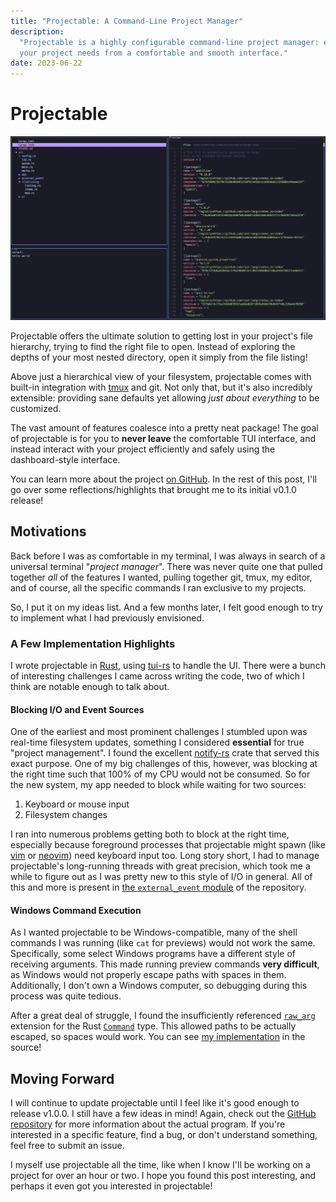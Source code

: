 ```yaml
---
title: "Projectable: A Command-Line Project Manager"
description:
  "Projectable is a highly configurable command-line project manager: everything
  your project needs from a comfortable and smooth interface."
date: 2023-06-22
---
```


# Projectable

![projectable](/img/projectable/projectable.webp)

Projectable offers the ultimate solution to getting lost in your project's file
hierarchy, trying to find the right file to open. Instead of exploring the
depths of your most nested directory, open it simply from the file listing!

Above just a hierarchical view of your filesystem, projectable comes with
built-in integration with [tmux](https://github.com/tmux/tmux) and git. Not only
that, but it's also incredibly extensible: providing sane defaults yet allowing
_just about everything_ to be customized.

The vast amount of features coalesce into a pretty neat package! The goal of
projectable is for you to **never leave** the comfortable TUI interface, and
instead interact with your project efficiently and safely using the
dashboard-style interface.

You can learn more about the project
[on GitHub](https://github.com/dzfrias/projectable). In the rest of this post,
I'll go over some reflections/highlights that brought me to its initial v0.1.0
release!

## Motivations

Back before I was as comfortable in my terminal, I was always in search of a
universal terminal "_project manager_". There was never quite one that pulled
together _all_ of the features I wanted, pulling together git, tmux, my editor,
and of course, all the specific commands I ran exclusive to my projects.

So, I put it on my ideas list. And a few months later, I felt good enough to try
to implement what I had previously envisioned.

### A Few Implementation Highlights

I wrote projectable in [Rust](https://www.rust-lang.org/), using
[tui-rs](https://github.com/fdehau/tui-rs) to handle the UI. There were a bunch
of interesting challenges I came across writing the code, two of which I think
are notable enough to talk about.

#### Blocking I/O and Event Sources

One of the earliest and most prominent challenges I stumbled upon was real-time
filesystem updates, something I considered **essential** for true "project
management". I found the excellent
[notify-rs](https://github.com/notify-rs/notify) crate that served this exact
purpose. One of my big challenges of this, however, was blocking at the right
time such that 100% of my CPU would not be consumed. So for the new system, my
app needed to block while waiting for two sources:

1. Keyboard or mouse input
2. Filesystem changes

I ran into numerous problems getting both to block at the right time, especially
because foreground processes that projectable might spawn (like
[vim](https://www.vim.org) or [neovim](https://neovim.io)) need keyboard input
too. Long story short, I had to manage projectable's long-running threads with
great precision, which took me a while to figure out as I was pretty new to this
style of I/O in general. All of this and more is present in
[the `external_event` module](https://github.com/dzfrias/projectable/tree/main/src/external_event)
of the repository.

#### Windows Command Execution

As I wanted projectable to be Windows-compatible, many of the shell commands I
was running (like `cat` for previews) would not work the same. Specifically,
some select Windows programs have a different style of receiving arguments. This
made running preview commands **very difficult**, as Windows would not properly
escape paths with spaces in them. Additionally, I don't own a Windows computer,
so debugging during this process was quite tedious.

After a great deal of struggle, I found the insufficiently referenced
[`raw_arg`](https://doc.rust-lang.org/std/os/windows/process/trait.CommandExt.html#tymethod.raw_arg)
extension for the Rust
[`Command`](https://doc.rust-lang.org/std/process/struct.Command.html) type.
This allowed paths to be actually escaped, so spaces would work. You can see
[my implementation](https://github.com/dzfrias/projectable/blob/010da24e131a94bce1e7dfe14bc61244a32bc6ac/src/app/components/preview_file.rs#L119)
in the source!

## Moving Forward

I will continue to update projectable until I feel like it's good enough to
release v1.0.0. I still have a few ideas in mind! Again, check out the
[GitHub repository](https://github.com/dzfrias/projectable) for more information
about the actual program. If you're interested in a specific feature, find a
bug, or don't understand something, feel free to submit an issue.

I myself use projectable all the time, like when I know I'll be working on a
project for over an hour or two. I hope you found this post interesting, and
perhaps it even got you interested in projectable!

